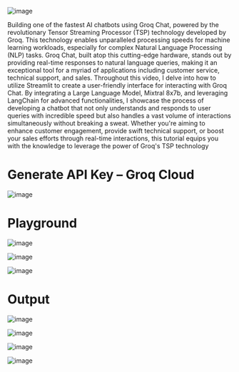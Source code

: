 ![image](https://github.com/Siddhartha082/AI_ChatBot_GROQ_using_LLM_model/assets/110781138/944093b8-c7f5-4095-99d8-9fdb285d5d81)

Building one of the fastest AI chatbots using Groq Chat, powered by the revolutionary Tensor Streaming Processor (TSP) technology developed by Groq. This technology enables unparalleled processing speeds for machine learning workloads, especially for complex Natural Language Processing (NLP) tasks. Groq Chat, built atop this cutting-edge hardware, stands out by providing real-time responses to natural language queries, making it an exceptional tool for a myriad of applications including customer service, technical support, and sales. Throughout this video, I delve into how to utilize Streamlit to create a user-friendly interface for interacting
 with Groq Chat. By integrating a Large Language Model, Mixtral 8x7b, and leveraging LangChain for advanced functionalities, I showcase the process of developing a chatbot that not only understands and responds to user queries with incredible speed but also handles a vast volume of interactions simultaneously without breaking a sweat. Whether you're aiming to enhance customer engagement, provide swift technical support, or boost your sales efforts through real-time interactions, this tutorial equips you with the knowledge to leverage the power of Groq's TSP technology

# Generate API Key – Groq Cloud

![image](https://github.com/Siddhartha082/AI_ChatBot_GROQ_using_LLM_model/assets/110781138/aa3db333-43ec-4eeb-a25c-7e4e89468c3a)

# Playground

![image](https://github.com/Siddhartha082/AI_ChatBot_GROQ_using_LLM_model/assets/110781138/a8189632-540b-4c3c-9a79-0359ddc19a5b)

![image](https://github.com/Siddhartha082/AI_ChatBot_GROQ_using_LLM_model/assets/110781138/fcddcac5-67fc-4390-9975-1ea45af5ad5b)

![image](https://github.com/Siddhartha082/AI_ChatBot_GROQ_using_LLM_model/assets/110781138/cc49e2a5-5ffb-47bf-8a60-7e13cfdcecad)

# Output

![image](https://github.com/Siddhartha082/AI_ChatBot_GROQ_using_LLM_model/assets/110781138/e2890a20-c3ea-4168-9bbd-d01c7903597a)

![image](https://github.com/Siddhartha082/AI_ChatBot_GROQ_using_LLM_model/assets/110781138/ef31235f-e4e8-4a2d-9305-fda7e0f99a4f)

![image](https://github.com/Siddhartha082/AI_ChatBot_GROQ_using_LLM_model/assets/110781138/e1bdae8b-ada3-411f-8d2b-abfc6a3a6857)

![image](https://github.com/Siddhartha082/AI_ChatBot_GROQ_using_LLM_model/assets/110781138/01d522f1-9b4d-43e5-a043-2d5f17b85051)

